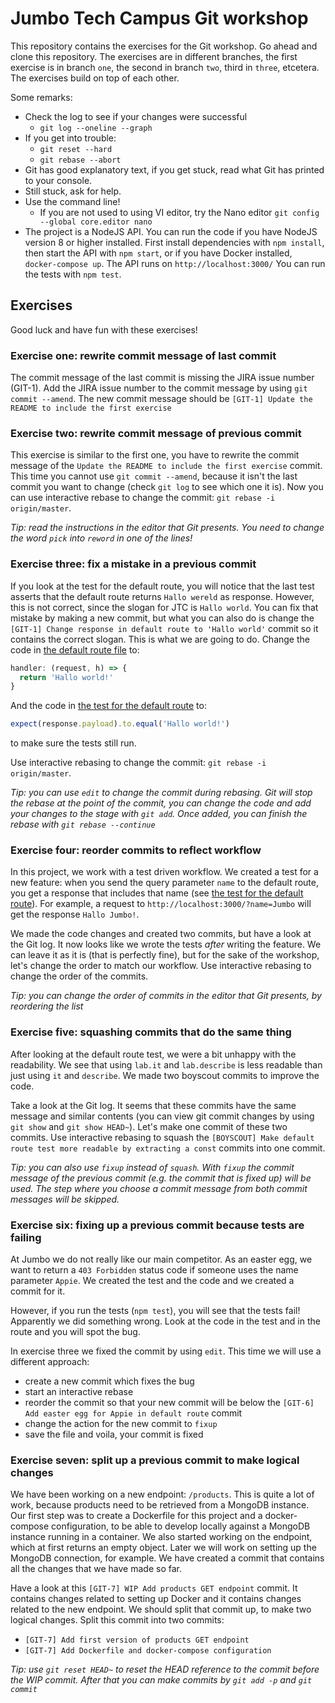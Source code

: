 # Jumbo Tech Campus Git workshop
This repository contains the exercises for the Git workshop. Go ahead and clone this repository. The exercises are in different branches, the first exercise is in branch `one`, the second in branch `two`, third in `three`, etcetera. The exercises build on top of each other.

Some remarks:
- Check the log to see if your changes were successful
  - `git log --oneline --graph`
- If you get into trouble:
  - `git reset --hard`
  - `git rebase --abort`
- Git has good explanatory text, if you get stuck, read what Git has printed to your console.
- Still stuck, ask for help.
- Use the command line!
  - If you are not used to using VI editor, try the Nano editor `git config --global core.editor nano`
- The project is a NodeJS API. You can run the code if you have NodeJS version 8 or higher installed. First install dependencies with `npm install`, then start the API with `npm start`, or if you have Docker installed, `docker-compose up`. The API runs on `http://localhost:3000/`
You can run the tests with `npm test`.

## Exercises
Good luck and have fun with these exercises!
### Exercise one: rewrite commit message of last commit
The commit message of the last commit is missing the JIRA issue number (GIT-1). Add the JIRA issue number to the commit message by using `git commit --amend`. The new commit message should be `[GIT-1] Update the README to include the first exercise`

### Exercise two: rewrite commit message of previous commit
This exercise is similar to the first one, you have to rewrite the commit message of the `Update the README to include the first exercise` commit. This time you cannot use `git commit --amend`, because it isn't the last commit you want to change (check `git log` to see which one it is). Now you can use interactive rebase to change the commit: `git rebase -i origin/master`.

_Tip: read the instructions in the editor that Git presents. You need to change the word `pick` into `reword` in one of the lines!_

### Exercise three: fix a mistake in a previous commit
If you look at the test for the default route, you will notice that the last test asserts that the default route returns `Hallo wereld` as response. However, this is not correct, since the slogan for JTC is `Hallo world`. You can fix that mistake by making a new commit, but what you can also do is change the `[GIT-1] Change response in default route to 'Hallo world'` commit so it contains the correct slogan. This is what we are going to do. Change the code in [the default route file](routes/default.js#L6) to:
```javascript
handler: (request, h) => {
  return 'Hallo world!'
}
```

And the code in [the test for the default route](test/defaultRoute.js#L29) to:
```javascript
expect(response.payload).to.equal('Hallo world!')
```
to make sure the tests still run.

Use interactive rebasing to change the commit: `git rebase -i origin/master`.

_Tip: you can use `edit` to change the commit during rebasing. Git will stop the rebase at the point of the commit, you can change the code and add your changes to the stage with `git add`. Once added, you can finish the rebase with `git rebase --continue`_

### Exercise four: reorder commits to reflect workflow
In this project, we work with a test driven workflow. We created a test for a new feature: when you send the query parameter `name` to the default route, you get a response that includes that name (see [the test for the default route](test/defaultRoute.js#L33)). For example, a request to `http://localhost:3000/?name=Jumbo` will get the response `Hallo Jumbo!`.

We made the code changes and created two commits, but have a look at the Git log. It now looks like we wrote the tests _after_ writing the feature. We can leave it as it is (that is perfectly fine), but for the sake of the workshop, let's change the order to match our workflow. Use interactive rebasing to change the order of the commits.

_Tip: you can change the order of commits in the editor that Git presents, by reordering the list_

### Exercise five: squashing commits that do the same thing
After looking at the default route test, we were a bit unhappy with the readability. We see that using `lab.it` and `lab.describe` is less readable than just using `it` and `describe`. We made two boyscout commits to improve the code.

Take a look at the Git log. It seems that these commits have the same message and similar contents (you can view git commit changes by using `git show` and `git show HEAD~`). Let's make one commit of these two commits. Use interactive rebasing to squash the `[BOYSCOUT] Make default route test more readable by extracting a const` commits into one commit.

_Tip: you can also use `fixup` instead of `squash`. With `fixup` the commit message of the previous commit (e.g. the commit that is fixed up) will be used. The step where you choose a commit message from both commit messages will be skipped._

### Exercise six: fixing up a previous commit because tests are failing
At Jumbo we do not really like our main competitor. As an easter egg, we want to return a `403 Forbidden` status code if someone uses the name parameter `Appie`. We created the test and the code and we created a commit for it.

However, if you run the tests (`npm test`), you will see that the tests fail! Apparently we did something wrong. Look at the code in the test and in the route and you will spot the bug.

In exercise three we fixed the commit by using `edit`. This time we will use a different approach:
- create a new commit which fixes the bug
- start an interactive rebase
- reorder the commit so that your new commit will be below the `[GIT-6] Add easter egg for Appie in default route` commit
- change the action for the new commit to `fixup`
- save the file and voila, your commit is fixed

### Exercise seven: split up a previous commit to make logical changes
We have been working on a new endpoint: `/products`. This is quite a lot of work, because products need to be retrieved from a MongoDB instance. Our first step was to create a Dockerfile for this project and a docker-compose configuration, to be able to develop locally against a MongoDB instance running in a container. We also started working on the endpoint, which at first returns an empty object. Later we will work on setting up the MongoDB connection, for example. We have created a commit that contains all the changes that we have made so far.

Have a look at this `[GIT-7] WIP Add products GET endpoint` commit. It contains changes related to setting up Docker and it contains changes related to the new endpoint. We should split that commit up, to make two logical changes. Split this commit into two commits:
- `[GIT-7] Add first version of products GET endpoint`
- `[GIT-7] Add Dockerfile and docker-compose configuration`

_Tip: use `git reset HEAD~` to reset the HEAD reference to the commit before the WIP commit. After that you can make commits by `git add -p` and `git commit`_
